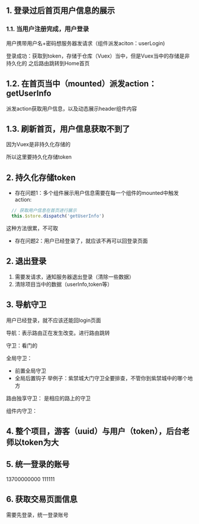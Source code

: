 ## 1. 登录过后首页用户信息的展示
### 1.1. 当用户注册完成，用户登录
用户携带用户名+密码想服务器发请求（组件派发aciton：userLogin)

登录成功：获取到token，存储于仓库（Vuex）当中，但是Vuex当中的存储是非持久化的
之后路由跳转到Home首页

## 1.2. 在首页当中（mounted）派发action：getUserInfo
派发action获取用户信息，以及动态展示header组件内容

## 1.3. 刷新首页，用户信息获取不到了

因为Vuex是非持久化存储的

所以这里要持久化存储token

## 2. 持久化存储token

- 存在问题1：多个组件展示用户信息需要在每一个组件的mounted中触发action:
```js
  // 获取用户信息在首页进行展示
  this.$store.dispatch('getUserInfo')
```

这种方法很累，不可取

- 存在问题2：用户已经登录了，就应该不再可以回登录页面

## 2. 退出登录
1. 需要发请求，通知服务器退出登录（清除一些数据）
2. 清除项目当中的数据（userInfo,token等）

## 3. 导航守卫

用户已经登录，就不应该还能回login页面

导航：表示路由正在发生改变。进行路由跳转

守卫：看门的

全局守卫：
- 前置全局守卫
- 全局后置钩子
举例子：紫禁城大门守卫全要排查，不管你到紫禁城中的哪个地方


路由独享守卫：
 是相应的路上的守卫

组件内守卫：



## 4. 整个项目，游客（uuid）与用户（token），后台老师以token为大

## 5. 统一登录的账号
13700000000
111111



## 6. 获取交易页面信息

需要先登录，统一登录账号

